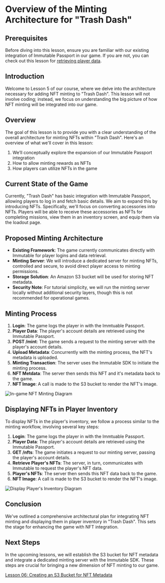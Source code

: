 # Overview of the Minting Architecture for "Trash Dash"

## Prerequisites
Before diving into this lesson, ensure you are familiar with our existing integration of Immutable Passport in our game. If you are not, you can check out this lesson for [retrieving player data](../04-retrieve-player-data-and-logout/README.md).


## Introduction
Welcome to Lesson 5 of our course, where we delve into the architecture necessary for adding NFT minting to "Trash Dash". This lesson will not involve coding; instead, we focus on understanding the big picture of how NFT minting will be integrated into our game.

## Overview

The goal of this lesson is to provide you with a clear understanding of the overall architecture for minting NFTs within "Trash Dash". Here's an overview of what we'll cover in this lesson:

1. We’ll conceptually explore the expansion of our Immutable Passport integration
2. How to allow minting rewards as NFTs
3. How players can utilize NFTs in the game

## Current State of the Game
Currently, "Trash Dash" has basic integration with Immutable Passport, allowing players to log in and fetch basic details. We aim to expand this by introducing NFTs. Specifically, we'll focus on converting accessories into NFTs. Players will be able to receive these accessories as NFTs for completing missions, view them in an inventory screen, and equip them via the loadout page.

## Proposed Minting Architecture
- **Existing Framework**: The game currently communicates directly with Immutable for player logins and data retrieval.
- **Minting Server**: We will introduce a dedicated server for minting NFTs, controlled and secure, to avoid direct player access to minting permissions.
- **Storage Solution**: An Amazon S3 bucket will be used for storing NFT metadata.
- **Security Note**: For tutorial simplicity, we will run the minting server locally without additional security layers, though this is not recommended for operational games.

## Minting Process
1. **Login**: The game logs the player in with the Immtuable Passport.
2. **Player Data**: The player's account details are retrieved using the Immutable Passport.
3. **POST /mint**: The game sends a request to the minting server with the player's account details.
4. **Upload Metadata**: Concurrently with the minting process, the NFT's metadata is uploaded.
5. **Minting Transaction**: The server uses the Immutable SDK to initiate the minting process.
6. **NFT Metdata**: The server then sends this NFT and it's metadata back to the game.
7. **NFT Image**: A call is made to the S3 bucket to render the NFT's image.

![In-game NFT Minting Diagram](./‎MintingArchitecture.‎002.png)

## Displaying NFTs in Player Inventory
To display NFTs in the player's inventory, we follow a process similar to the minting workflow, involving several key steps:
1. **Login**: The game logs the player in with the Immtuable Passport.
2. **Player Data**: The player's account details are retrieved using the Immutable Passport.
3. **GET /nfts**: The game initiates a request to our minting server, passing the player's account details.
4. **Retrieve Player's NFTs**: The server, in turn, communicates with Immutable to request the player's NFT data.
5. **Player's NFTs**: The server then sends this NFT data back to the game.
6. **NFT Image**: A call is made to the S3 bucket to render the NFT's image.

![Display Player's Inventory Diagram](./‎MintingArchitecture.‎003.png)

## Conclusion
We've outlined a comprehensive architectural plan for integrating NFT minting and displaying them in player inventory in "Trash Dash". This sets the stage for enhancing the game with NFT integration.

## Next Steps
In the upcoming lessons, we will establish the S3 bucket for NFT metadata and integrate a dedicated minting server with the Immutable SDK. These steps are crucial for bringing a new dimension of NFT minting to our game.

[Lesson 06: Creating an S3 Bucket for NFT Metadata](../06-Creating-an-S3-Bucket-for-NFT-Metadata/README.md)
